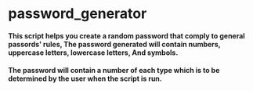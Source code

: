 # password_generator
#### This script helps you create a random password that comply to general passords' rules, The password generated will contain numbers, uppercase letters, lowercase letters, And symbols.
#### The password will contain a number of each type which is to be determined by the user when the script is run.

